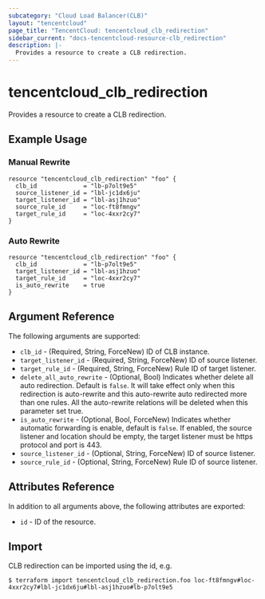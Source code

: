 ```yaml
---
subcategory: "Cloud Load Balancer(CLB)"
layout: "tencentcloud"
page_title: "TencentCloud: tencentcloud_clb_redirection"
sidebar_current: "docs-tencentcloud-resource-clb_redirection"
description: |-
  Provides a resource to create a CLB redirection.
---
```


# tencentcloud_clb_redirection

Provides a resource to create a CLB redirection.

## Example Usage

### Manual Rewrite

```hcl
resource "tencentcloud_clb_redirection" "foo" {
  clb_id             = "lb-p7olt9e5"
  source_listener_id = "lbl-jc1dx6ju"
  target_listener_id = "lbl-asj1hzuo"
  source_rule_id     = "loc-ft8fmngv"
  target_rule_id     = "loc-4xxr2cy7"
}
```

### Auto Rewrite

```hcl
resource "tencentcloud_clb_redirection" "foo" {
  clb_id             = "lb-p7olt9e5"
  target_listener_id = "lbl-asj1hzuo"
  target_rule_id     = "loc-4xxr2cy7"
  is_auto_rewrite    = true
}
```

## Argument Reference

The following arguments are supported:

* `clb_id` - (Required, String, ForceNew) ID of CLB instance.
* `target_listener_id` - (Required, String, ForceNew) ID of source listener.
* `target_rule_id` - (Required, String, ForceNew) Rule ID of target listener.
* `delete_all_auto_rewrite` - (Optional, Bool) Indicates whether delete all auto redirection. Default is `false`. It will take effect only when this redirection is auto-rewrite and this auto-rewrite auto redirected more than one rules. All the auto-rewrite relations will be deleted when this parameter set true.
* `is_auto_rewrite` - (Optional, Bool, ForceNew) Indicates whether automatic forwarding is enable, default is `false`. If enabled, the source listener and location should be empty, the target listener must be https protocol and port is 443.
* `source_listener_id` - (Optional, String, ForceNew) ID of source listener.
* `source_rule_id` - (Optional, String, ForceNew) Rule ID of source listener.

## Attributes Reference

In addition to all arguments above, the following attributes are exported:

* `id` - ID of the resource.



## Import

CLB redirection can be imported using the id, e.g.

```
$ terraform import tencentcloud_clb_redirection.foo loc-ft8fmngv#loc-4xxr2cy7#lbl-jc1dx6ju#lbl-asj1hzuo#lb-p7olt9e5
```

